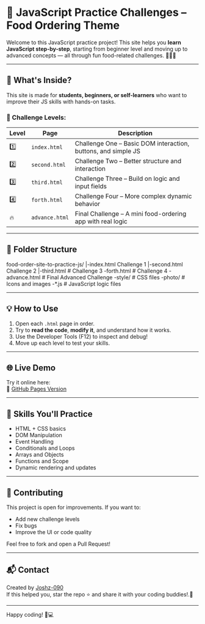# 🍔 JavaScript Practice Challenges – Food Ordering Theme

Welcome to this JavaScript practice project! This site helps you **learn JavaScript step-by-step**, starting from beginner level and moving up to advanced concepts — all through fun food-related challenges. 🍕🍟🍩

---

## 🚀 What's Inside?

This site is made for **students, beginners, or self-learners** who want to improve their JS skills with hands-on tasks.

### 🔰 Challenge Levels:
| Level | Page         | Description |
|-------|--------------|-------------|
| 1️⃣   | `index.html` | Challenge One – Basic DOM interaction, buttons, and simple JS |
| 2️⃣   | `second.html`| Challenge Two – Better structure and interaction |
| 3️⃣   | `third.html` | Challenge Three – Build on logic and input fields |
| 4️⃣   | `forth.html` | Challenge Four – More complex dynamic behavior |
| 🔥   | `advance.html` | Final Challenge – A mini food-ordering app with real logic |

---

## 📁 Folder Structure

food-order-site-to-practice-js/ 
 |-index.html  Challenge 1 
 |-second.html  Challenge 2 
 |-third.html # Challenge 3 
 -forth.html # Challenge 4 
 -advance.html # Final Advanced Challenge 
 -style/ # CSS files 
 -photo/ # Icons and images 
 -*.js # JavaScript logic files


---

## 💡 How to Use

1. Open each `.html` page in order.
2. Try to **read the code**, **modify it**, and understand how it works.
3. Use the Developer Tools (F12) to inspect and debug!
4. Move up each level to test your skills.

---

## 🌐 Live Demo

Try it online here:  
🔗 [GitHub Pages Version](https://joshz-090.github.io/food-order-site-to-practice-js/)

---

## 📌 Skills You'll Practice

- HTML + CSS basics
- DOM Manipulation
- Event Handling
- Conditionals and Loops
- Arrays and Objects
- Functions and Scope
- Dynamic rendering and updates

---

## 🙌 Contributing

This project is open for improvements. If you want to:
- Add new challenge levels
- Fix bugs
- Improve the UI or code quality

Feel free to fork and open a Pull Request!

---

## 📬 Contact

Created by [Joshz-090](https://github.com/Joshz-090)  
If this helped you, star the repo ⭐ and share it with your coding buddies!.🥰

---

Happy coding! 🧠💻
